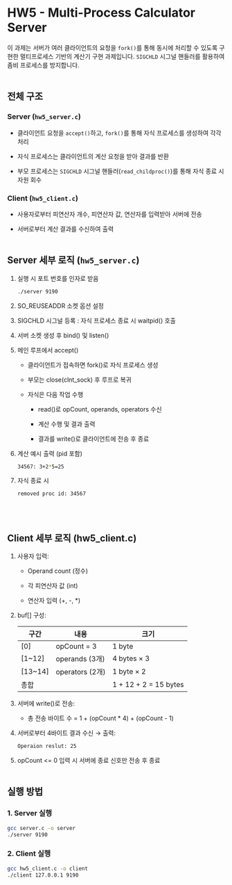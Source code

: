 # HW5 - Multi-Process Calculator Server

이 과제는 서버가 여러 클라이언트의 요청을 `fork()`를 통해 동시에 처리할 수 있도록 구현한 멀티프로세스 기반의 계산기 구현 과제입니다. `SIGCHLD` 시그널 핸들러를 활용하여 좀비 프로세스를 방지합니다.
<br><br>

## 전체 구조

### Server (`hw5_server.c`)
- 클라이언트 요청을 `accept()`하고, `fork()`를 통해 자식 프로세스를 생성하여 각각 처리

- 자식 프로세스는 클라이언트의 계산 요청을 받아 결과를 반환

- 부모 프로세스는 `SIGCHLD` 시그널 핸들러(`read_childproc()`)를 통해 자식 종료 시 자원 회수

### Client (`hw5_client.c`)
- 사용자로부터 피연산자 개수, 피연산자 값, 연산자를 입력받아 서버에 전송

- 서버로부터 계산 결과를 수신하여 출력
<br><br>

## Server 세부 로직 (`hw5_server.c`)

1. 실행 시 포트 번호를 인자로 받음
   ```bash
   ./server 9190
   ```

2. SO_REUSEADDR 소켓 옵션 설정

3. SIGCHLD 시그널 등록 : 자식 프로세스 종료 시 waitpid() 호출

4. 서버 소켓 생성 후 bind() 및 listen()

5. 메인 루프에서 accept() 

    -  클라이언트가 접속하면 fork()로 자식 프로세스 생성

    - 부모는 close(clnt_sock) 후 루프로 복귀

    - 자식은 다음 작업 수행 

        - read()로 opCount, operands, operators 수신

        - 계산 수행 및 결과 출력

        - 결과를 write()로 클라이언트에 전송 후 종료

6. 계산 예시 출력 (pid 포함) 
    ```bash
   34567: 3+2*5=25
    ```

7. 자식 종료 시
    ```bash
    removed proc id: 34567
    ```
<br><br>

## Client 세부 로직 (hw5_client.c)
1. 사용자 입력:

    - Operand count (정수)

    - 각 피연산자 값 (int)

    - 연산자 입력 (+, -, *)

2. buf[] 구성:

    | 구간 | 내용             | 크기         |
    |------|------------------|--------------|
    | [0]  | opCount = 3      | 1 byte       |
    | [1~12] | operands (3개) | 4 bytes × 3  |
    | [13~14] | operators (2개) | 1 byte × 2  |
    | 총합  |                 | 1 + 12 + 2 = 15 bytes |

3. 서버에 write()로 전송:

    - 총 전송 바이트 수 = 1 + (opCount * 4) + (opCount - 1)

4. 서버로부터 4바이트 결과 수신 → 출력:   
    ```bash
    Operaion reslut: 25
    ```
5. opCount <= 0 입력 시 서버에 종료 신호만 전송 후 종료
<br><br>

## 실행 방법

### 1. Server 실행
```bash
gcc server.c -o server
./server 9190
```

### 2. Client 실행
```bash
gcc hw5_client.c -o client
./client 127.0.0.1 9190
```
